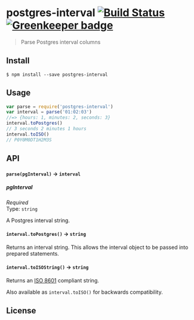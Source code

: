 # postgres-interval [![Build Status](https://travis-ci.org/bendrucker/postgres-interval.svg?branch=master)](https://travis-ci.org/bendrucker/postgres-interval) [![Greenkeeper badge](https://badges.greenkeeper.io/bendrucker/postgres-interval.svg)](https://greenkeeper.io/)

> Parse Postgres interval columns


## Install

```
$ npm install --save postgres-interval
```


## Usage

```js
var parse = require('postgres-interval')
var interval = parse('01:02:03')
//=> {hours: 1, minutes: 2, seconds: 3}
interval.toPostgres()
// 3 seconds 2 minutes 1 hours
interval.toISO()
// P0Y0M0DT1H2M3S
```

## API

#### `parse(pgInterval)` -> `interval`

##### pgInterval

*Required*  
Type: `string`

A Postgres interval string.

#### `interval.toPostgres()` -> `string`

Returns an interval string. This allows the interval object to be passed into prepared statements.

#### `interval.toISOString()` -> `string`

Returns an [ISO 8601](https://en.wikipedia.org/wiki/ISO_8601#Durations) compliant string.

Also available as `interval.toISO()` for backwards compatibility.

## License
